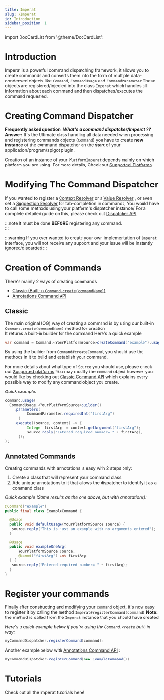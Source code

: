 ```yaml
---
title: Imperat
slug: /Imperat
id: Introduction
sidebar_position: 1
---
```

import DocCardList from '@theme/DocCardList';

# Introduction
Imperat is a powerful command dispatching framework, it allows you to create 
commands and converts them into the form of multiple data-condensed objects like `Command`,  `CommandUsage` and `CommandParameter`
These objects are registered/injected into the class `Imperat` which handles all information about each command and then dispatches/executes the command requested.

# Creating Command Dispatcher

**Frequently asked question:** ***What's a command dispatcher/Imperat ??*** <br/>
**Answer:** It's the Ultimate class handling all data needed when processing and registering
commands objects (`Command`) you have to create **new instance** of the command dispatcher
on the **start** of your application/program/spigot plugin.

Creation of an instance of your `PlatformImperat` depends mainly on which platform
you are using. For more details, Check out [Supported-Platforms](Supported-Platforms.md)

# Modifying The Command Dispatcher

If you wanted to register a [Context Resolver](Context%20Resolver.md) or a [Value Resolver](Value%20Resolver.md) , or even 
set a [Suggestion Resolver](Suggestion%20Resolver.md) for tab-completion in commands, You would have to 
call some methods using your platform's dispatcher instance/
For a complete detailed guide on this, please check out [Dispatcher API](Dispatcher%20API.md)

:::note
It must be done **BEFORE** registering any command.<br/>
:::

:::warning
If you ever wanted to create your own implementation of `Imperat` interface, 
you will not receive any support and your issue will be instantly ignored/discarded
:::

# Creation of Commands
There's mainly 2 ways of creating commands
- [Classic (Built-in `Command.create(commandName)`)](command-api/Classic%20Command%20API.md)
- [Annotations Command API](command-api/Annotations%20Command%20API.md) 

## Classic
The main original (OG) way of creating a command is by using our built-in `Command.create(commandName)` method for creation <br/>
It returns a built-in builder for the command
Here's a quick example :

```java
var command = Command.<YourPlatformSource>createCommand("example").usage(...).othermethods(...)
```
By using the builder from `Command#createCommand`, you should use the methods in it to build and establish your command. 

For more details about what type of `Source` you should use, please check out [Supported platforms](Supported-Platforms.md)
You may modify the `command` object however you would like by checking out [Classic Command API](command-api/Classic%20Command%20API.md) which explains every possible way to modify any command object you create.

*Quick example:*
```java
command.usage(
  CommandUsage.<YourPlatformSource>builder()
    .parameters(
		  CommandParameter.requiredInt("firstArg")  
	  )
    .execute((source, context) -> {  
		  Integer firstArg  = context.getArgument("firstArg");  
		  source.reply("Entered required number= " + firstArg);  
	  });  
);
```
## Annotated Commands
Creating commands with annotations is easy with 2 steps only:
1. Create a class that will represent your command class
2. Add unique annotations to it that allows the dispatcher to identify it as a command class

*Quick example (Same results as the one above, but with annotations):*
```java
@Command("example")  
public final class ExampleCommand {

  @Usage  
  public void defaultUsage(YourPlatformSource source) {  
   source.reply("This is just an example with no arguments entered");  
  }  

  @Usage  
  public void exampleOneArg(
	  YourPlatformSource source, 
	  @Named("firstArg") int firstArg
  ) { 
   source.reply("Entered required number= " + firstArg);  
  }
}
```
# Register your commands
Finally after constructing and modifying your `command` object, it's now easy 
to register it by calling the method `Imperat#registerCommand(command)` 
**Note:** the method is called from the `Imperat` instance that you should have created

*Here's a quick example below if you're using the `Command.create` built-in way:*
```java
myCommandDispatcher.registerCommand(command);
```

Another example below with [Annotations Command API](command-api/Annotations%20Command%20API.md) :
```java
myCommandDispatcher.registerCommand(new ExampleCommand())
```

# Tutorials
Check out all the Imperat tutorials here!

<DocCardList />